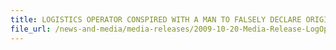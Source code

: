 ```yaml
---
title: LOGISTICS OPERATOR CONSPIRED WITH A MAN TO FALSELY DECLARE ORIGIN OF CLOTHING EXPORTS
file_url: /news-and-media/media-releases/2009-10-20-Media-Release-LogOperator.pdf
---
```

